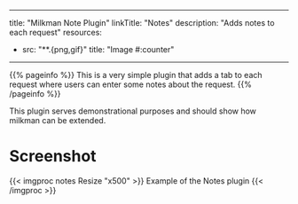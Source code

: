 
---
title: "Milkman Note Plugin"
linkTitle: "Notes"
description: "Adds notes to each request"
resources:
- src: "**.{png,gif}"
  title: "Image #:counter"
---

{{% pageinfo %}}
This is a very simple plugin that adds a tab to each request where users can enter some notes about the request.
{{% /pageinfo %}}

This plugin serves demonstrational purposes and should show how milkman can be extended.

# Screenshot

{{< imgproc notes Resize "x500" >}}
Example of the Notes plugin
{{< /imgproc >}}
